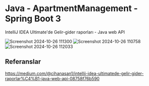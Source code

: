 # Java - ApartmentManagement - Spring Boot 3

IntelliJ IDEA Ultimate'de Gelir-gider raporları - Java web API

![Screenshot 2024-10-26 111300](https://github.com/user-attachments/assets/c200f864-b6b7-4b41-a124-7f3ea244a8e4)
![Screenshot 2024-10-26 110758](https://github.com/user-attachments/assets/a54a9913-7a74-4519-bb59-48540a56efae)
![Screenshot 2024-10-26 112033](https://github.com/user-attachments/assets/103269a1-19d7-4087-a630-fd8629a6f982)

## Referanslar

https://medium.com/@cihanasan1/intellij-idea-ultimatede-gelir-gider-raporlar%C4%B1-java-web-api-08758f76b590
